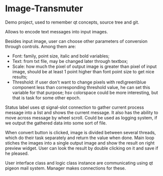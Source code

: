 # Image-Transmuter
Demo project, used to remember qt concepts, source tree and git.

Allows to encode text messages into input images. 

Besides input image, user can choose other parameters of conversion through controls. 
Among them are:
- Font: family, point size, italic and bold variables;
- Text: from txt file, may be changed later through textbox;
- Scale: how much the pixel of output image is greater than pixel of input image, should be at least 1 point higher than font point size to get nice results;
- Threshold: if user don't want to change pixels with red\green\blue component less than corresponding threshold value, he can set this variable for that purpose; hsv colorspace could be more interesting, but that is task for some other epoch.

Status label uses qt signal-slot connection to gather current process message into a list and shows the current message. It also has the ability to move across message by wheel scroll.
Could be used as logging system, if we output the gathered data into some sort of file.

When convert button is clicked, image is divided between several threads, which do their task separately and return the value when done. Main loop stiches the images into a single output image
and show the result on right preview widget. User can look the result by double clicking on it and save if he pleased.

User interface class and logic class instance are communicating using qt pigeon mail system. Manager makes connections for these.
